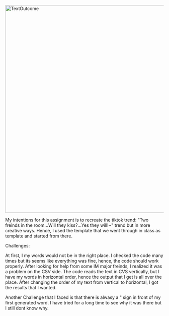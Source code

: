 
<img width="659" alt="TextOutcome" src="https://user-images.githubusercontent.com/89835270/134820364-b6b2def9-e7a7-46ec-bc1f-e24374fcab1a.png">

My intentions for this assignment is to recreate the tiktok trend: "Two freinds in the room...Will they kiss?...Yes they will!~" trend but in more creative ways. Hence, I used the template that we went through in class as template and started from there.


Challenges: 

At first, I my words would not be in the right place. I checked the code many times but its seems like everything was fine, hence, the code should work properly. After looking for help from some IM major freinds, I realized it was a problem on the CSV side. The code reads the text in CVS vertically, but I have my words in horizontal order, hence the output that I get is all over the place. After changing the order of my text from vertical to horizontal, I got the results that I wanted. 

Another Challenge that I faced is that there is alwasy a " sign in front of my first generated word. I have tried for a long time to see why it was there but I still dont know why. 
